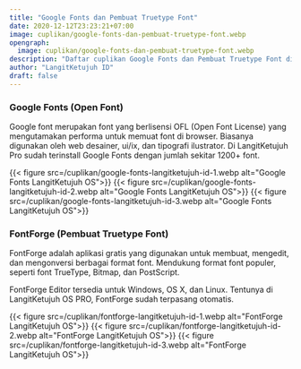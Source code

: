 ```yaml
---
title: "Google Fonts dan Pembuat Truetype Font"
date: 2020-12-12T23:23:21+07:00
image: cuplikan/google-fonts-dan-pembuat-truetype-font.webp
opengraph:
  image: cuplikan/google-fonts-dan-pembuat-truetype-font.webp
description: "Daftar cuplikan Google Fonts dan Pembuat Truetype Font di LangitKetujuh OS"
author: "LangitKetujuh ID"
draft: false
---
```


### Google Fonts (Open Font)

Google font merupakan font yang berlisensi OFL (Open Font License) yang mengutamakan performa untuk memuat font di browser. Biasanya digunakan oleh web desainer, ui/ix, dan tipografi ilustrator. Di LangitKetujuh Pro sudah terinstall Google Fonts dengan jumlah sekitar 1200+ font.

{{< figure src=/cuplikan/google-fonts-langitketujuh-id-1.webp alt="Google Fonts LangitKetujuh OS">}}
{{< figure src=/cuplikan/google-fonts-langitketujuh-id-2.webp alt="Google Fonts LangitKetujuh OS">}}
{{< figure src=/cuplikan/google-fonts-langitketujuh-id-3.webp alt="Google Fonts LangitKetujuh OS">}}

### FontForge (Pembuat Truetype Font)

FontForge adalah aplikasi gratis yang digunakan untuk membuat, mengedit, dan mengonversi berbagai format font. Mendukung format font populer, seperti font TrueType, Bitmap, dan PostScript.

FontForge Editor tersedia untuk Windows, OS X, dan Linux. Tentunya di LangitKetujuh OS PRO, FontForge sudah terpasang otomatis.

{{< figure src=/cuplikan/fontforge-langitketujuh-id-1.webp alt="FontForge LangitKetujuh OS">}}
{{< figure src=/cuplikan/fontforge-langitketujuh-id-2.webp alt="FontForge LangitKetujuh OS">}}
{{< figure src=/cuplikan/fontforge-langitketujuh-id-3.webp alt="FontForge LangitKetujuh OS">}}
